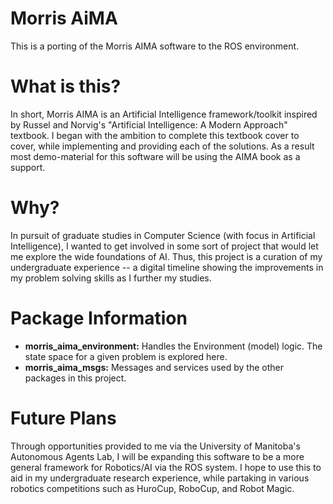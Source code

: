 # Morris AiMA
This is a porting of the Morris AIMA software to the ROS environment.

# What is this?
In short, Morris AIMA is an Artificial Intelligence framework/toolkit inspired by Russel and Norvig's "Artificial Intelligence: A Modern Approach" textbook.
I began with the ambition to complete this textbook cover to cover, while implementing and providing each of the solutions.
As a result most demo-material for this software will be using the AIMA book as a support.

# Why?
In pursuit of graduate studies in Computer Science (with focus in Artificial Intelligence), I wanted to get involved in some sort of project that would let me explore the wide foundations of AI. Thus, this project is a curation of my undergraduate experience -- a digital timeline showing the improvements in my problem solving skills as I further my studies.

# Package Information
- **morris_aima_environment:** Handles the Environment (model) logic. The state space for a given problem is explored here.
- **morris_aima_msgs:** Messages and services used by the other packages in this project.

# Future Plans
Through opportunities provided to me via the University of Manitoba's Autonomous Agents Lab, I will be expanding this software to be a more general framework for Robotics/AI via the ROS system. I hope to use this to aid in my undergraduate research experience, while partaking in various robotics competitions such as HuroCup, RoboCup, and Robot Magic.

